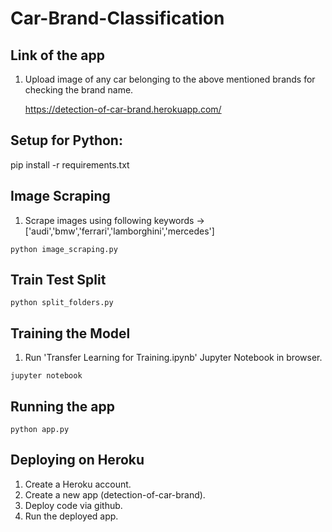 # Car-Brand-Classification

## Link of the app

1. Upload image of any car belonging to the above mentioned brands for checking the brand name.

      https://detection-of-car-brand.herokuapp.com/

## Setup for Python:

pip install -r requirements.txt

## Image Scraping

1. Scrape images using following keywords ->
   ['audi','bmw','ferrari','lamborghini','mercedes']
```
python image_scraping.py
``` 

## Train Test Split

```
python split_folders.py
``` 

## Training the Model
1. Run 'Transfer Learning for Training.ipynb' Jupyter Notebook in browser.

```
jupyter notebook
```

## Running the app

```
python app.py
```

## Deploying on Heroku
1. Create a Heroku account.
2. Create a new app (detection-of-car-brand).
3. Deploy code via github.
4. Run the deployed app.


